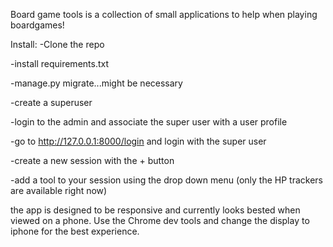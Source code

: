 Board game tools is a collection of small applications to help when playing boardgames!

Install:
-Clone the repo

-install requirements.txt

-manage.py migrate...might be necessary

-create a superuser

-login to the admin and associate the super user with a user profile

-go to http://127.0.0.1:8000/login and login with the super user

-create a new session with the + button

-add a tool to your session using the drop down menu (only the HP trackers are available right now)

the app is designed to be responsive and currently looks bested when viewed on a phone. Use the Chrome dev tools and
change the display to iphone for the best experience.


